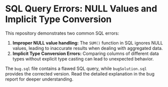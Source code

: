 # SQL Query Errors: NULL Values and Implicit Type Conversion

This repository demonstrates two common SQL errors:

1. **Improper NULL value handling:**  The `SUM()` function in SQL ignores NULL values, leading to inaccurate results when dealing with aggregated data.
2. **Implicit Type Conversion Errors:** Comparing columns of different data types without explicit type casting can lead to unexpected behavior.

The `bug.sql` file contains a flawed SQL query, while `bugSolution.sql` provides the corrected version.  Read the detailed explanation in the bug report for deeper understanding.